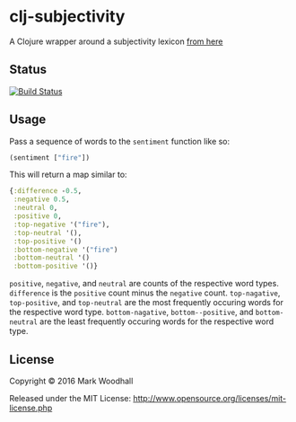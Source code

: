 # clj-subjectivity

A Clojure wrapper around a subjectivity lexicon [from here](http://mpqa.cs.pitt.edu/)

## Status

[![Build Status](https://api.travis-ci.org/markwoodhall/clj-subjectivity.svg?branch=master)](https://api.travis-ci.org/repositories/markwoodhall/clj-subjectivity)

## Usage

Pass a sequence of words to the `sentiment` function like so:

```clojure
(sentiment ["fire"])
```

This will return a map similar to:

```clojure
{:difference -0.5,
 :negative 0.5,
 :neutral 0,
 :positive 0,
 :top-negative '("fire"),
 :top-neutral '(),
 :top-positive '()
 :bottom-negative '("fire")
 :bottom-neutral '()
 :bottom-positive '()}
```

`positive`, `negative`, and `neutral` are counts of the respective word types.
`difference` is the `positive` count minus the `negative` count.
`top-nagative`, `top-positive`, and `top-neutral` are the most frequently occuring words for the respective word type.
`bottom-nagative`, `bottom--positive`, and `bottom-neutral` are the least frequently occuring words for the respective word type.

## License

Copyright © 2016 Mark Woodhall

Released under the MIT License: http://www.opensource.org/licenses/mit-license.php
